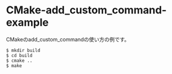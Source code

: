 # CMake-add_custom_command-example

CMakeのadd_custom_commandの使い方の例です。

```
$ mkdir build
$ cd build
$ cmake ..
$ make
```